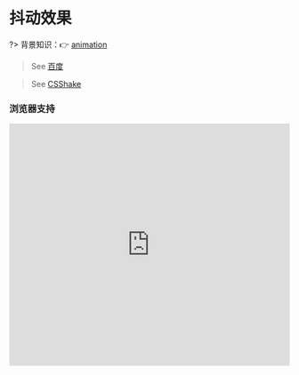 
# 抖动效果

?> 背景知识：:point_right: [animation](https://developer.mozilla.org/zh-CN/docs/Web/CSS/animation)

> See [百度](https://www.baidu.com/s?wd=%E6%8A%96%E5%8A%A8&rsv_spt=1&rsv_iqid=0xe9f337870004f38a&issp=1&f=8&rsv_bp=0&rsv_idx=2&ie=utf-8&tn=baiduhome_pg&rsv_enter=1&rsv_sug3=11&rsv_sug1=15&rsv_sug7=101&rsv_sug2=0&inputT=3789&rsv_sug4=4507)

<vuep template="#shakeBaidu"></vuep>

<script v-pre type="text/x-template" id="shakeBaidu">
<style>
  main {
    width: 100%; height: 229px;
    display: flex;
  }
  main > span {
    background: #b4a078;
    color: white;
    margin: auto;
    padding: .3em 1em .5em;
    border-radius: 3px;
    box-shadow: 0 0 .5em #b4a078;
    animation: shake-baidu 2s ease 0s infinite;
    animation-play-state: paused;
  }
  .main:hover > span,
  .main > span:hover {
    animation-play-state: running;
  }
  @keyframes shake-baidu {
    from    { transform: rotate(0deg); }
    4%      { transform: rotate(5deg); }
    12.5%   { transform: rotate(-5deg); }
    21%     { transform: rotate(5deg); }
    29%     { transform: rotate(-5deg); }
    37.5%   { transform: rotate(5deg); }
    46%     { transform: rotate(-5deg); }
    50%,to  { transform: rotate(0deg); }
  }
</style>
<template>
  <main class="main">
    <span>qq546002574.github.io!</span>
  </main>
</template>
<script>
</script>
</script>

> See [CSShake](https://github.com/elrumordelaluz/csshake)

<vuep template="#CSShake"></vuep>

<script v-pre type="text/x-template" id="CSShake">
<style>
  main {
    width: 100%; height: 229px;
    display: flex;s
  }
  main > span {
    background: #b4a078;
    color: white;
    margin: auto;
    padding: .3em 1em .5em;
    border-radius: 3px;
    box-shadow: 0 0 .5em #b4a078;
    animation: shake .1s ease-in-out infinite;
    animation-play-state: paused;
  }
  .main:hover > span,
  .main > span:hover {
    animation-play-state: running;
  }
  @keyframes shake {
    2% { transform: translate(0.5px, 2.5px) rotate(1.5deg); }
    4% { transform: translate(0.5px, -1.5px) rotate(0.5deg); }
    6% { transform: translate(-0.5px, -1.5px) rotate(-0.5deg); }
    8% { transform: translate(2.5px, -0.5px) rotate(0.5deg); }
    10% { transform: translate(2.5px, 1.5px) rotate(0.5deg); }
    12% { transform: translate(2.5px, -0.5px) rotate(0.5deg); }
    14% { transform: translate(-1.5px, -1.5px) rotate(-0.5deg); }
    16% { transform: translate(-0.5px, 0.5px) rotate(0.5deg); }
    18% { transform: translate(-0.5px, 2.5px) rotate(1.5deg); }
    20% { transform: translate(2.5px, -1.5px) rotate(1.5deg); }
    22% { transform: translate(2.5px, -1.5px) rotate(0.5deg); }
    24% { transform: translate(0.5px, -1.5px) rotate(-0.5deg); }
    26% { transform: translate(-1.5px, 1.5px) rotate(0.5deg); }
    28% { transform: translate(-1.5px, -0.5px) rotate(1.5deg); }
    30% { transform: translate(-0.5px, -0.5px) rotate(1.5deg); }
    32% { transform: translate(-0.5px, -0.5px) rotate(-0.5deg); }
    34% { transform: translate(0.5px, -0.5px) rotate(0.5deg); }
    36% { transform: translate(-1.5px, 1.5px) rotate(1.5deg); }
    38% { transform: translate(2.5px, 1.5px) rotate(1.5deg); }
    40% { transform: translate(1.5px, -1.5px) rotate(0.5deg); }
    42% { transform: translate(1.5px, -1.5px) rotate(1.5deg); }
    44% { transform: translate(1.5px, 2.5px) rotate(1.5deg); }
    46% { transform: translate(1.5px, -1.5px) rotate(0.5deg); }
    48% { transform: translate(-0.5px, -1.5px) rotate(0.5deg); }
    50% { transform: translate(-1.5px, -1.5px) rotate(1.5deg); }
    52% { transform: translate(1.5px, -0.5px) rotate(1.5deg); }
    54% { transform: translate(-0.5px, -0.5px) rotate(0.5deg); }
    56% { transform: translate(2.5px, 0.5px) rotate(0.5deg); }
    58% { transform: translate(-0.5px, 0.5px) rotate(1.5deg); }
    60% { transform: translate(0.5px, 1.5px) rotate(-0.5deg); }
    62% { transform: translate(-0.5px, -1.5px) rotate(0.5deg); }
    64% { transform: translate(-0.5px, -1.5px) rotate(0.5deg); }
    66% { transform: translate(1.5px, -1.5px) rotate(-0.5deg); }
    68% { transform: translate(0.5px, 1.5px) rotate(-0.5deg); }
    70% { transform: translate(0.5px, 2.5px) rotate(-0.5deg); }
    72% { transform: translate(2.5px, -1.5px) rotate(1.5deg); }
    74% { transform: translate(-1.5px, -0.5px) rotate(0.5deg); }
    76% { transform: translate(-1.5px, -1.5px) rotate(1.5deg); }
    78% { transform: translate(0.5px, 0.5px) rotate(1.5deg); }
    80% { transform: translate(0.5px, -0.5px) rotate(1.5deg); }
    82% { transform: translate(-0.5px, -1.5px) rotate(1.5deg); }
    84% { transform: translate(2.5px, -0.5px) rotate(1.5deg); }
    86% { transform: translate(0.5px, 0.5px) rotate(-0.5deg); }
    88% { transform: translate(1.5px, 2.5px) rotate(-0.5deg); }
    90% { transform: translate(-1.5px, 2.5px) rotate(1.5deg); }
    92% { transform: translate(-0.5px, -1.5px) rotate(-0.5deg); }
    94% { transform: translate(1.5px, -0.5px) rotate(0.5deg); }
    96% { transform: translate(-1.5px, 2.5px) rotate(1.5deg); }
    98% { transform: translate(2.5px, 2.5px) rotate(0.5deg); }
    0%, 100% { transform: translate(0, 0) rotate(0); } 
  }
</style>
<template>
  <main class="main">
    <span>qq546002574.github.io!</span>
  </main>
</template>
<script>
</script>
</script>

### 浏览器支持

<iframe
  width="100%"
  height="436px"
  frameborder="0"
  src="https://caniuse.bitsofco.de/embed/index.html?feat=css-animation&amp;periods=future_1,current,past_1,past_2,past_3&amp;accessible-colours=false">
</iframe>
